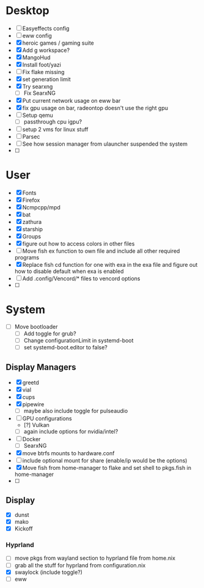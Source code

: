# Desktop
 - [ ] Easyeffects config
 - [ ] eww config
 - [x] heroic games / gaming suite
 - [x] Add g workspace?
 - [x] MangoHud
 - [x] Install foot/yazi
 - [ ] Fix flake missing
 - [x] set generation limit
 - [x] Try searxng
    - [ ] Fix SearxNG
 - [x] Put current network usage on eww bar
 - [x] fix gpu usage on bar, radeontop doesn't use the right gpu
 - [ ] Setup qemu
    - [ ] passthrough cpu igpu?
 - [ ] setup 2 vms for linux stuff
 - [ ] Parsec
 - [ ] See how session manager from ulauncher suspended the system
 - [ ]

# User
 - [x] Fonts
 - [x] Firefox
 - [x] Ncmpcpp/mpd
 - [x] bat
 - [x] zathura
 - [x] starship
 - [x] Groups
 - [x] figure out how to access colors in other files
 - [ ] Move fish ex function to own file and include all other required programs
 - [x] Replace fish cd function for one with exa in the exa file and figure out how to disable default when exa is enabled
 - [ ] Add .config/Vencord/* files to vencord options
 - [ ]

# System
 - [ ] Move bootloader
    - [ ] Add toggle for grub?
    - [ ] Change configurationLimit in systemd-boot
    - [ ] set systemd-boot.editor to false?
## Display Managers
 - [x] greetd
 - [x] vial
 - [x] cups
 - [x] pipewire
    - [ ] maybe also include toggle for pulseaudio
 - [ ] GPU configurations
    - [?] Vulkan
    - [ ] again include options for nvidia/intel?
 - [ ] Docker
    - [ ] SearxNG
 - [x] move btrfs mounts to hardware.conf
 - [ ] include optional mount for share (enable/ip would be the options)
 - [x] Move fish from home-manager to flake and set shell to pkgs.fish in home-manager
 - [ ]

## Display
 - [x] dunst
 - [x] mako
 - [x] Kickoff
### Hyprland
 - [ ] move pkgs from wayland section to hyprland file from home.nix
 - [ ] grab all the stuff for hyprland from configuration.nix
 - [x] swaylock (include toggle?)
 - [ ] eww
